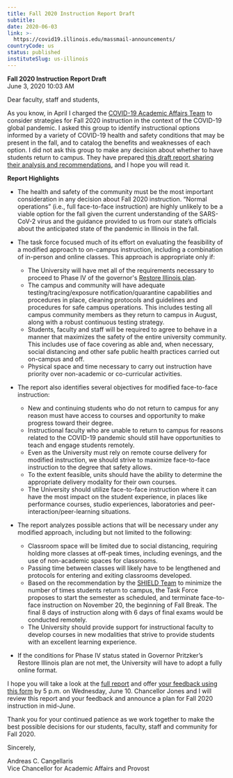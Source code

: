 ```yaml
---
title: Fall 2020 Instruction Report Draft
subtitle: 
date: 2020-06-03
link: >-
  https://covid19.illinois.edu/massmail-announcements/
countryCode: us
status: published
instituteSlug: us-illinois
---
```

**Fall 2020 Instruction Report Draft**   
June 3, 2020 10:03 AM 

Dear faculty, staff and students,

As you know, in April I charged the [COVID-19 Academic Affairs Team](https://chancellor.illinois.edu/files/committees/covid-letters/contingencyplanning.pdf) to consider strategies for Fall 2020 instruction in the context of the COVID-19 global pandemic. I asked this group to identify instructional options informed by a variety of COVID-19 health and safety conditions that may be present in the fall, and to catalog the benefits and weaknesses of each option. I did not ask this group to make any decision about whether to have students return to campus. They have prepared [this draft report sharing their analysis and recommendations](https://uofi.box.com/s/isp5vsxkh9g5nzqvp9sxnkugoq2jldir), and I hope you will read it.

**Report Highlights**

  * The health and safety of the community must be the most important consideration in any decision about Fall 2020 instruction. “Normal operations” (i.e., full face-to-face instruction) are highly unlikely to be a viable option for the fall given the current understanding of the SARS-CoV-2 virus and the guidance provided to us from our state’s officials about the anticipated state of the pandemic in Illinois in the fall.  
  

  * The task force focused much of its effort on evaluating the feasibility of a modified approach to on-campus instruction, including a combination of in-person and online classes. This approach is appropriate only if:  
    * The University will have met all of the requirements necessary to proceed to Phase IV of the governor's [Restore Illinois plan](https://coronavirus.illinois.gov/s/).
    * The campus and community will have adequate testing/tracing/exposure notification/quarantine capabilities and procedures in place, cleaning protocols and guidelines and procedures for safe campus operations. This includes testing all campus community members as they return to campus in August, along with a robust continuous testing strategy.
    * Students, faculty and staff will be required to agree to behave in a manner that maximizes the safety of the entire university community. This includes use of face covering as able and, when necessary, social distancing and other safe public health practices carried out on-campus and off.
    * Physical space and time necessary to carry out instruction have priority over non-academic or co-curricular activities.  
  

  * The report also identifies several objectives for modified face-to-face instruction: 
    * New and continuing students who do not return to campus for any reason must have access to courses and opportunity to make progress toward their degree.
    * Instructional faculty who are unable to return to campus for reasons related to the COVID-19 pandemic should still have opportunities to teach and engage students remotely.
    * Even as the University must rely on remote course delivery for modified instruction, we should strive to maximize face-to-face instruction to the degree that safety allows.
    * To the extent feasible, units should have the ability to determine the appropriate delivery modality for their own courses.
    * The University should utilize face-to-face instruction where it can have the most impact on the student experience, in places like performance courses, studio experiences, laboratories and peer-interaction/peer-learning situations.  
  

  * The report analyzes possible actions that will be necessary under any modified approach, including but not limited to the following: 
    * Classroom space will be limited due to social distancing, requiring holding more classes at off-peak times, including evenings, and the use of non-academic spaces for classrooms.
    * Passing time between classes will likely have to be lengthened and protocols for entering and exiting classrooms developed.
    * Based on the recommendation by the [SHIELD Team](https://chancellor.illinois.edu/files/committees/covid-letters/shieldtargettesttell.pdf) to minimize the number of times students return to campus, the Task Force proposes to start the semester as scheduled, and terminate face-to-face instruction on November 20, the beginning of Fall Break. The final 8 days of instruction along with 6 days of final exams would be conducted remotely.
    * The University should provide support for instructional faculty to develop courses in new modalities that strive to provide students with an excellent learning experience.  
  

  * If the conditions for Phase IV status stated in Governor Pritzker’s Restore Illinois plan are not met, the University will have to adopt a fully online format.



I hope you will take a look at the [full report](https://uofi.box.com/s/isp5vsxkh9g5nzqvp9sxnkugoq2jldir) and offer [your feedback using this form](https://forms.illinois.edu/sec/8872079) by 5 p.m. on Wednesday, June 10. Chancellor Jones and I will review this report and your feedback and announce a plan for Fall 2020 instruction in mid-June.

Thank you for your continued patience as we work together to make the best possible decisions for our students, faculty, staff and community for Fall 2020.

Sincerely,

Andreas C. Cangellaris  
Vice Chancellor for Academic Affairs and Provost

